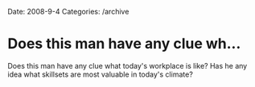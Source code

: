 Date: 2008-9-4
Categories: /archive

# Does this man have any clue wh...

Does this man have any clue what today's workplace is like? Has he any idea what skillsets are most valuable in today's climate?
